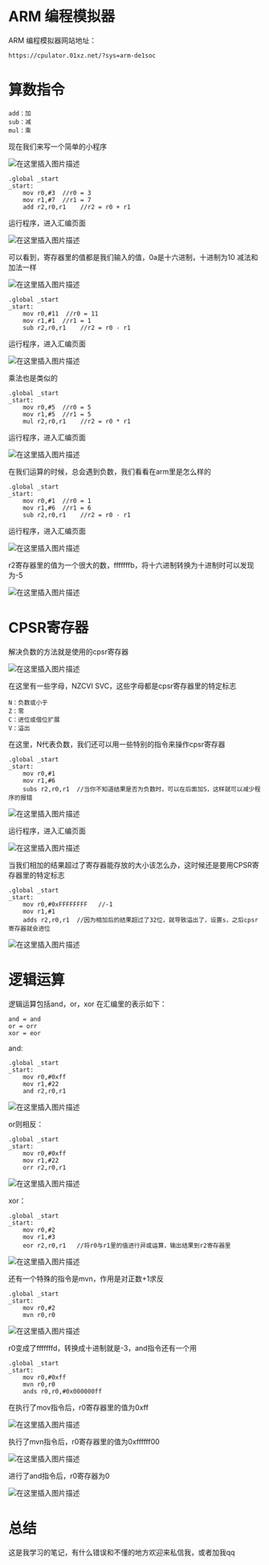 ﻿# ARM 编程模拟器
ARM 编程模拟器网站地址：
```
https://cpulator.01xz.net/?sys=arm-de1soc
```
# 算数指令
```
add：加
sub：减
mul：乘
```
现在我们来写一个简单的小程序

![在这里插入图片描述](https://img-blog.csdnimg.cn/1f9b49eb8d704925bea0d70f50ad24ca.png)

```
.global _start
_start:
	mov r0,#3  //r0 = 3
	mov r1,#7  //r1 = 7
	add r2,r0,r1    //r2 = r0 + r1 
```
运行程序，进入汇编页面

![在这里插入图片描述](https://img-blog.csdnimg.cn/1590bc9d72314eccb4a8dc2e5291dfbb.png)

可以看到，寄存器里的值都是我们输入的值，0a是十六进制，十进制为10
减法和加法一样


![在这里插入图片描述](https://img-blog.csdnimg.cn/d698a909eae24c3886f28a5df5e1b0f9.png)

```
.global _start
_start:
	mov r0,#11  //r0 = 11
	mov r1,#1  //r1 = 1
	sub r2,r0,r1    //r2 = r0 - r1 
```
运行程序，进入汇编页面

![在这里插入图片描述](https://img-blog.csdnimg.cn/117abb727f5f427d880c0f5be955e9ab.png)

乘法也是类似的

```
.global _start
_start:
	mov r0,#5  //r0 = 5
	mov r1,#5  //r1 = 5
	mul r2,r0,r1    //r2 = r0 * r1 
```

运行程序，进入汇编页面

![在这里插入图片描述](https://img-blog.csdnimg.cn/a69a997be7114ec9b1ef3974b3d32b61.png)

在我们运算的时候，总会遇到负数，我们看看在arm里是怎么样的

```
.global _start
_start:
	mov r0,#1  //r0 = 1
	mov r1,#6  //r1 = 6
	sub r2,r0,r1    //r2 = r0 - r1 
```

运行程序，进入汇编页面

![在这里插入图片描述](https://img-blog.csdnimg.cn/b28988bc89da4705ad845f82cfe60089.png)

r2寄存器里的值为一个很大的数，fffffffb，将十六进制转换为十进制时可以发现为-5

![在这里插入图片描述](https://img-blog.csdnimg.cn/597c5328f8a741628c1105b26d5514f4.png)

# CPSR寄存器
解决负数的方法就是使用的cpsr寄存器

![在这里插入图片描述](https://img-blog.csdnimg.cn/7732576b44a943d2b63e5ed43c692888.png)

在这里有一些字母，NZCVI SVC，这些字母都是cpsr寄存器里的特定标志

```
N：负数或小于
Z：零
C：进位或借位扩展
V：溢出
```

在这里，N代表负数，我们还可以用一些特别的指令来操作cpsr寄存器

```
.global _start
_start:
	mov r0,#1
	mov r1,#6
	subs r2,r0,r1  //当你不知道结果是否为负数时，可以在后面加S，这样就可以减少程序的报错
```
![在这里插入图片描述](https://img-blog.csdnimg.cn/b6baa6e59301442fa4e4dcbe0138d52b.png)

运行程序，进入汇编页面

![在这里插入图片描述](https://img-blog.csdnimg.cn/a8756abef8714e86886ac34bc74ccad1.png)

当我们相加的结果超过了寄存器能存放的大小该怎么办，这时候还是要用CPSR寄存器里的特定标志

```
.global _start
_start:
	mov r0,#0xFFFFFFFF   //-1
	mov r1,#1
	adds r2,r0,r1  //因为相加后的结果超过了32位，就导致溢出了，设置s，之后cpsr寄存器就会进位
```
![在这里插入图片描述](https://img-blog.csdnimg.cn/095bd99584fe45718fa972be2f202fe9.png)
# 逻辑运算
逻辑运算包括and，or，xor
在汇编里的表示如下：
```
and = and
or = orr
xor = eor
```
and:
```
.global _start
_start:
	mov r0,#0xff
	mov r1,#22
	and r2,r0,r1
```

![在这里插入图片描述](https://img-blog.csdnimg.cn/7d5795b8f3f14661a1f587c00ee37c71.png)


or则相反：
```
.global _start
_start:
	mov r0,#0xff
	mov r1,#22
	orr r2,r0,r1
```
![在这里插入图片描述](https://img-blog.csdnimg.cn/47f68c7813664699866a48d3666a1157.png)


xor：
```
.global _start
_start:
	mov r0,#2
	mov r1,#3
	eor r2,r0,r1   //将r0与r1里的值进行异或运算，输出结果到r2寄存器里
```

![在这里插入图片描述](https://img-blog.csdnimg.cn/d53d5ead7df0441fa1c24ac31b5efa2b.png)

还有一个特殊的指令是mvn，作用是对正数+1求反
```
.global _start
_start:
	mov r0,#2
	mvn r0,r0
```
![在这里插入图片描述](https://img-blog.csdnimg.cn/50d1cf2744054c8bbf36f43eee4fb16f.png)

r0变成了fffffffd，转换成十进制就是-3，and指令还有一个用
```
.global _start
_start:
	mov r0,#0xff
	mvn r0,r0
	ands r0,r0,#0x000000ff
```
在执行了mov指令后，r0寄存器里的值为0xff

![在这里插入图片描述](https://img-blog.csdnimg.cn/4c1653caaf3142b9ba9874f7c63b761c.png)

执行了mvn指令后，r0寄存器里的值为0xffffff00

![在这里插入图片描述](https://img-blog.csdnimg.cn/d9742b6840f44763900b7746238d2161.png)

进行了and指令后，r0寄存器为0

![在这里插入图片描述](https://img-blog.csdnimg.cn/bc344e81ed9442ea8a6489a92cc5ce1d.png)

# 总结
这是我学习的笔记，有什么错误和不懂的地方欢迎来私信我，或者加我qq

